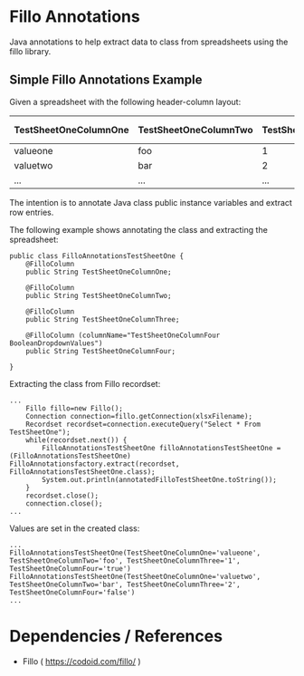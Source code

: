 # Fillo Annotations

Java annotations to help extract data to class from spreadsheets using the fillo library.

## Simple Fillo Annotations Example

Given a spreadsheet with the following header-column layout:


| TestSheetOneColumnOne | TestSheetOneColumnTwo | TestSheetOneColumnThree | TestSheetOneColumnFour BooleanDropdownValues |
| --------------------- | --------------------- | ----------------------- |:--------------------------------------------:|
| valueone              | foo                   | 1                       | TRUE                                         |
| valuetwo              | bar                   | 2                       | FALSE                                        |
| ...                   | ...                   | ...                     | ...                                          |


The intention is to annotate Java class public instance variables and extract row entries.

The following example shows annotating the class and extracting the spreadsheet:

    public class FilloAnnotationsTestSheetOne {
        @FilloColumn
        public String TestSheetOneColumnOne;
    
        @FilloColumn
        public String TestSheetOneColumnTwo;
    
        @FilloColumn
        public String TestSheetOneColumnThree;
    
        @FilloColumn (columnName="TestSheetOneColumnFour BooleanDropdownValues")
        public String TestSheetOneColumnFour;
    
    }

Extracting the class from Fillo recordset:

    ...
        Fillo fillo=new Fillo();
        Connection connection=fillo.getConnection(xlsxFilename);
        Recordset recordset=connection.executeQuery("Select * From TestSheetOne");
        while(recordset.next()) {
            FilloAnnotationsTestSheetOne filloAnnotationsTestSheetOne = (FilloAnnotationsTestSheetOne) FilloAnnotationsfactory.extract(recordset, FilloAnnotationsTestSheetOne.class);
            System.out.println(annotatedFilloTestSheetOne.toString());
        }
        recordset.close();
        connection.close();
    ...


Values are set in the created class:

    ...
    FilloAnnotationsTestSheetOne(TestSheetOneColumnOne='valueone', TestSheetOneColumnTwo='foo', TestSheetOneColumnThree='1', TestSheetOneColumnFour='true')
    FilloAnnotationsTestSheetOne(TestSheetOneColumnOne='valuetwo', TestSheetOneColumnTwo='bar', TestSheetOneColumnThree='2', TestSheetOneColumnFour='false')
    ...


# Dependencies / References

 * Fillo ( https://codoid.com/fillo/ )

